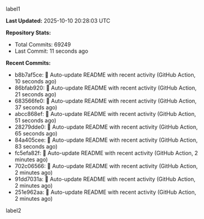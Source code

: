 
label1 
<!-- ACTIVITY_START -->
**Last Updated:** 2025-10-10 20:28:03 UTC

**Repository Stats:**
- Total Commits: 69249
- Last Commit: 11 seconds ago

**Recent Commits:**
- b8b7af5ce: 🤖 Auto-update README with recent activity (GitHub Action, 10 seconds ago)
- 86bfab920: 🤖 Auto-update README with recent activity (GitHub Action, 21 seconds ago)
- 683566fe0: 🤖 Auto-update README with recent activity (GitHub Action, 37 seconds ago)
- abcc868ef: 🤖 Auto-update README with recent activity (GitHub Action, 51 seconds ago)
- 28279dde0: 🤖 Auto-update README with recent activity (GitHub Action, 65 seconds ago)
- 84a405cee: 🤖 Auto-update README with recent activity (GitHub Action, 83 seconds ago)
- fc5efa82f: 🤖 Auto-update README with recent activity (GitHub Action, 2 minutes ago)
- 702c06566: 🤖 Auto-update README with recent activity (GitHub Action, 2 minutes ago)
- 91dd7031a: 🤖 Auto-update README with recent activity (GitHub Action, 2 minutes ago)
- 251e962aa: 🤖 Auto-update README with recent activity (GitHub Action, 2 minutes ago)
<!-- ACTIVITY_END -->

label2
